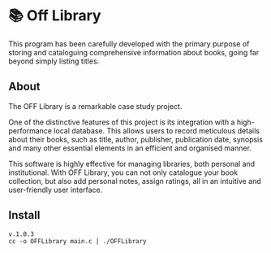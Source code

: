 # 📚 Off Library

This program has been carefully developed with the primary purpose of storing and cataloguing comprehensive information about books, going far beyond simply listing titles.

## About
The OFF Library is a remarkable case study project. 

One of the distinctive features of this project is its integration with a high-performance local database. This allows users to record meticulous details about their books, such as title, author, publisher, publication date, synopsis and many other essential elements in an efficient and organised manner.

This software is highly effective for managing libraries, both personal and institutional. With OFF Library, you can not only catalogue your book collection, but also add personal notes, assign ratings, all in an intuitive and user-friendly user interface.

## Install
`v.1.0.3`<br>
`cc -o OFFLibrary main.c | ./OFFLibrary`
